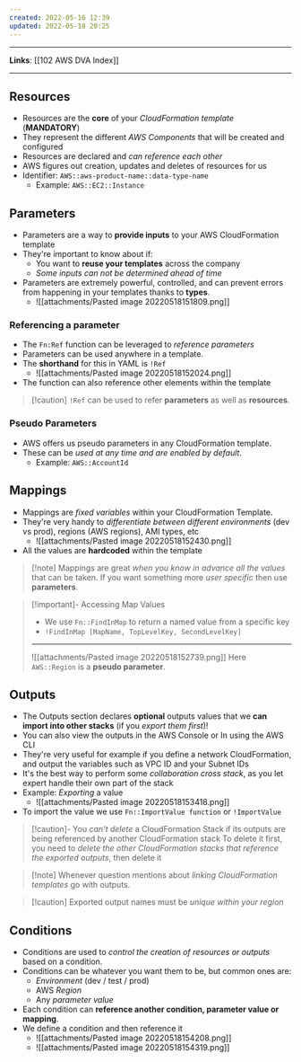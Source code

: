 ```yaml
---
created: 2022-05-16 12:39
updated: 2022-05-18 20:25
---
```

---
**Links**: [[102 AWS DVA Index]]

---
## Resources
- Resources are the **core** of your *CloudFormation template* (**MANDATORY**)
- They represent the different *AWS Components* that will be created and configured
- Resources are declared and *can reference each other* 
- AWS figures out creation, updates and deletes of resources for us
- Identifier: `AWS::aws-product-name::data-type-name`
	- Example: `AWS::EC2::Instance`

## Parameters
- Parameters are a way to **provide inputs** to your AWS CloudFormation template
- They're important to know about if:
	- You want to **reuse your templates** across the company
	- *Some inputs can not be determined ahead of time*
- Parameters are extremely powerful, controlled, and can prevent errors from happening in your templates thanks to **types**.
	- ![[attachments/Pasted image 20220518151809.png]]

### Referencing a parameter
- The `Fn:Ref` function can be leveraged to *reference parameters*
- Parameters can be used anywhere in a template.
- The **shorthand** for this in YAML is `!Ref`
	- ![[attachments/Pasted image 20220518152024.png]]
- The function can also reference other elements within the template

> [!caution] `!Ref` can be used to refer **parameters** as well as **resources**.

### Pseudo Parameters
- AWS offers us pseudo parameters in any CloudFormation template.
- These can be *used at any time and are enabled by default*.
	- Example: `AWS::AccountId`

## Mappings
- Mappings are *fixed variables* within your CloudFormation Template.
- They're very handy to *differentiate between different environments* (dev vs prod), regions (AWS regions), AMI types, etc
	- ![[attachments/Pasted image 20220518152430.png]]
- All the values are **hardcoded** within the template

> [!note] Mappings are great *when you know in advance all the values* that can be taken. If you want something more *user specific* then use **parameters**.

> [!important]- Accessing Map Values
> - We use `Fn::FindInMap` to return a named value from a specific key
> - `!FindInMap [MapName, TopLevelKey, SecondLevelKey]`
> ---
> ![[attachments/Pasted image 20220518152739.png]]
> Here `AWS::Region` is a **pseudo parameter**.

## Outputs 
- The Outputs section declares **optional** outputs values that we **can import into other stacks** (if you *export them first*)!
- You can also view the outputs in the AWS Console or In using the AWS CLI
- They're very useful for example if you define a network CloudFormation, and output the variables such as VPC ID and your Subnet IDs
- It's the best way to perform some *collaboration cross stack*, as you let expert handle their own part of the stack
- Example: *Exporting* a value
	- ![[attachments/Pasted image 20220518153418.png]]
- To import the value we use `Fn::ImportValue function` or `!ImportValue`

> [!caution]- You *can't delete* a CloudFormation Stack if its outputs are being referenced by another CloudFormation stack
> To delete it first, you need to *delete the other CloudFormation stacks that reference the exported outputs*, then delete it

> [!note] Whenever question mentions about *linking CloudFormation templates* go with outputs.

> [!caution] Exported output names must be *unique within your region*

## Conditions
- Conditions are used to *control the creation of resources or outputs* based on a condition.
- Conditions can be whatever you want them to be, but common ones are:
	- *Environment* (dev / test / prod)
	- AWS *Region*
	- Any *parameter value*
- Each condition can **reference another condition, parameter value or mapping**.
- We define a condition and then reference it
	- ![[attachments/Pasted image 20220518154208.png]]
	- ![[attachments/Pasted image 20220518154319.png]]